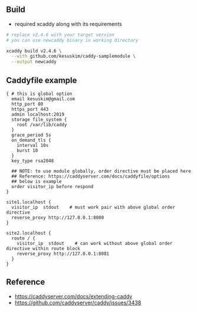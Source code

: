 ## Build
- required xcaddy along with its requirements

```bash
# replace v2.4.6 with your target version
# you can use newcaddy binary in working directory

xcaddy build v2.4.6 \
  --with github.com/kesuskim/caddy-samplemodule \
  --output newcaddy
```

## Caddyfile example
```Caddyfile
{ # this is global option
  email kesuskim@gmail.com
  http_port 80
  https_port 443
  admin localhost:2019
  storage file_system {
    root /var/lib/caddy
  }
  grace_period 5s
  on_demand_tls {
    interval 10s
    burst 10
  }
  key_type rsa2048

  ## NOTE: to use module globally, order directive must be placed here
  ## Reference: https://caddyserver.com/docs/caddyfile/options
  ## below is example
  order visitor_ip before respond
}

site1.localhost {
  visitor_ip  stdout    # must work pair with above global order directive
  reverse_proxy http://127.0.0.1:8080
}

site2.localhost {
  route / {
    visitor_ip  stdout    # can work without above global order directive within route block
    reverse_proxy http://127.0.0.1:8081
  }
}
```

## Reference

- https://caddyserver.com/docs/extending-caddy
- https://github.com/caddyserver/caddy/issues/3438